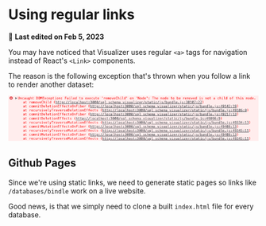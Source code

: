 # Using regular links

:calendar: **Last edited on Feb 5, 2023**

You may have noticed that Visualizer uses regular `<a>` tags for navigation instead of React's `<Link>` components.

The reason is the following exception that's thrown when you follow a link to render another dataset:

![Error with React Router links](./files/error_with_router_links.png)

## Github Pages

Since we're using static links, we need to generate static pages so links like `/databases/bindle` work on a live website.

Good news, is that we simply need to clone a built `index.html` file for every database.
